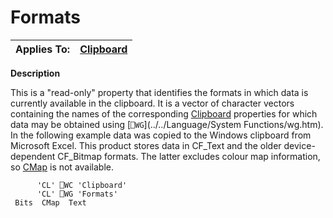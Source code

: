 




<h1 class="heading"><span class="name">Formats</span></h1>

| Applies To: | [Clipboard](./clipboard.md) |
| --- | ---  |


**Description**


This is a "read-only" property that identifies the formats in which data is currently available in the clipboard. It is a vector of character vectors containing the names of the corresponding [Clipboard](./clipboard.md) properties for which data may be obtained using [`⎕WG`](../../Language/System Functions/wg.htm). In the following example data was copied to the Windows clipboard from Microsoft Excel. This product stores data in CF_Text and the older device-dependent CF_Bitmap formats. The latter excludes colour map information, so [CMap](CMap.htm) is not available.
```apl
      'CL' ⎕WC 'Clipboard'
      'CL' ⎕WG 'Formats'
 Bits  CMap  Text
```



